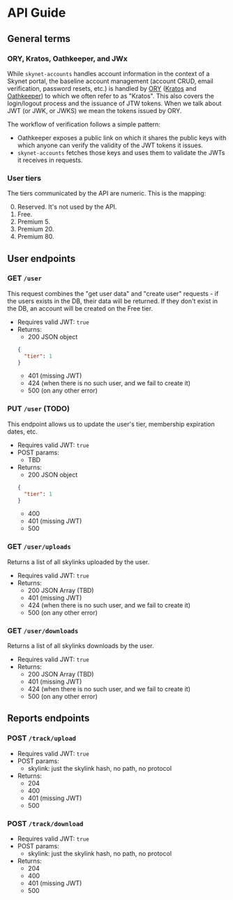 # API Guide

## General terms

### ORY, Kratos, Oathkeeper, and JWx

While `skynet-accounts` handles account information in the context of a Skynet 
portal, the baseline account management (account CRUD, email verification, 
password resets, etc.) is handled by [ORY](https://www.ory.sh/) 
([Kratos](https://www.ory.sh/kratos/) and [Oathkeeper](https://www.ory.sh/oathkeeper/)) 
to which we often refer to as "Kratos". This also covers the login/logout 
process and the issuance of JTW tokens. When we talk about JWT (or JWK, or JWKS)
we mean the tokens issued by ORY.

The workflow of verification follows a simple pattern:
 * Oathkeeper exposes a public link on which it shares the public keys with 
   which anyone can verify the validity of the JWT tokens it issues.
 * `skynet-accounts` fetches those keys and uses them to validate the JWTs it
  receives in requests.

### User tiers

The tiers communicated by the API are numeric. This is the mapping:

0. Reserved. It's not used by the API.
1. Free.
2. Premium 5.
3. Premium 20.
4. Premium 80.

## User endpoints

### GET `/user`

This request combines the "get user data" and "create user" requests - if the 
users exists in the DB, their data will be returned. If they don't exist in the 
DB, an account will be created on the Free tier.

* Requires valid JWT: `true`
* Returns:
  - 200 JSON object
  ```json
  {
    "tier": 1
  }
  ```
  - 401 (missing JWT)
  - 424 (when there is no such user, and we fail to create it)
  - 500 (on any other error)

### PUT `/user` (TODO)

This endpoint allows us to update the user's tier, membership expiration dates, 
etc.

* Requires valid JWT: `true`
* POST params:
    - TBD
* Returns:
  - 200 JSON object
  ```json
  {
    "tier": 1
  }
  ```
  - 400
  - 401 (missing JWT)
  - 500

### GET `/user/uploads`

Returns a list of all skylinks uploaded by the user.

* Requires valid JWT: `true`
* Returns:
  - 200 JSON Array (TBD)
  - 401 (missing JWT)
  - 424 (when there is no such user, and we fail to create it)
  - 500 (on any other error)

### GET `/user/downloads`

Returns a list of all skylinks downloads by the user.

* Requires valid JWT: `true`
* Returns:
  - 200 JSON Array (TBD)
  - 401 (missing JWT)
  - 424 (when there is no such user, and we fail to create it)
  - 500 (on any other error)

## Reports endpoints

### POST `/track/upload`

* Requires valid JWT: `true`
* POST params:
  - skylink: just the skylink hash, no path, no protocol
* Returns:
  - 204 
  - 400
  - 401 (missing JWT)
  - 500

### POST `/track/download`

* Requires valid JWT: `true`
* POST params:
  - skylink: just the skylink hash, no path, no protocol
* Returns: 
  - 204
  - 400
  - 401 (missing JWT)
  - 500
